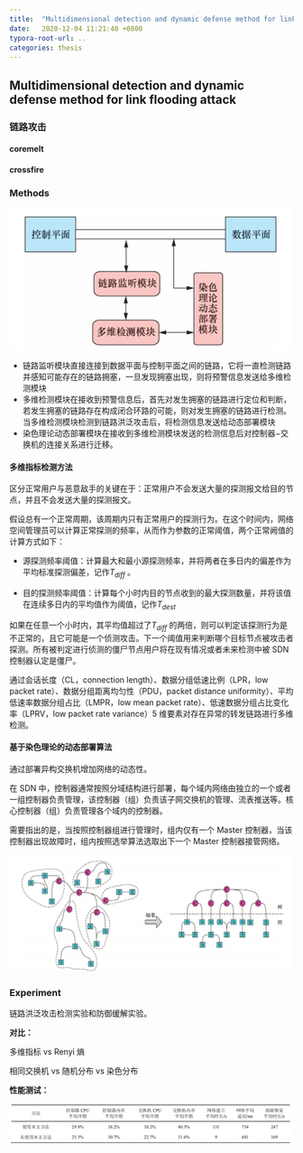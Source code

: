 ```yaml
---
title:  "Multidimensional detection and dynamic defense method for link flooding attack"
date:   2020-12-04 11:21:40 +0800
typora-root-url: ..
categories: thesis
---
```


## Multidimensional detection and dynamic defense method for link flooding attack

### 链路攻击

#### coremelt

#### crossfire

### Methods

![image-20201204155943072](2020-12-04-thesis-reading-06/image-20201204155943072.png)

* 链路监听模块直接连接到数据平面与控制平面之间的链路，它将一直检测链路并感知可能存在的链路拥塞，一旦发现拥塞出现，则将预警信息发送给多维检测模块
* 多维检测模块在接收到预警信息后，首先对发生拥塞的链路进行定位和判断，若发生拥塞的链路存在构成闭合环路的可能，则对发生拥塞的链路进行检测。当多维检测模块检测到链路洪泛攻击后，将检测信息发送给动态部署模块
* 染色理论动态部署模块在接收到多维检测模块发送的检测信息后对控制器−交换机的连接关系进行迁移。

#### 多维指标检测方法

区分正常用户与恶意敌手的关键在于：正常用户不会发送大量的探测报文给目的节点，并且不会发送大量的探测报文。

假设总有一个正常周期，该周期内只有正常用户的探测行为。在这个时间内，网络空间管理员可以计算正常探测的频率，从而作为参数的正常阈值，两个正常阙值的计算方式如下：

* 源探测频率阈值：计算最大和最小源探测频率，并将两者在多日内的偏差作为平均标准探测偏差，记作$T_{diff}$ 。

* 目的探测频率阈值：计算每个小时内目的节点收到的最大探测数量，并将该值在连续多日内的平均值作为阈值，记作$T_{dest}$

如果在任意一个小时内，其平均值超过了$T_{diff}$ 的两倍，则可以判定该探测行为是不正常的，且它可能是一个侦测攻击。下一个阈值用来判断哪个目标节点被攻击者探测。所有被判定进行侦测的僵尸节点用户将在现有情况或者未来检测中被 SDN 控制器认定是僵尸。

通过会话长度（CL，connection length）、数据分组低速比例（LPR，low packet rate）、数据分组距离均匀性（PDU，packet distance uniformity）、平均低速率数据分组占比（LMPR，low mean packet rate）、低速数据分组占比变化率（LPRV，low packet rate variance）5 维要素对存在异常的转发链路进行多维检测。

#### 基于染色理论的动态部署算法

通过部署异构交换机增加网络的动态性。

在 SDN 中，控制器通常按照分域结构进行部署，每个域内网络由独立的一个或者一组控制器负责管理，该控制器（组）负责该子网交换机的管理、流表推送等。核心控制器（组）负责管理各个域内的控制器。

需要指出的是，当按照控制器组进行管理时，组内仅有一个 Master 控制器，当该控制器出现故障时，组内按照选举算法选取出下一个 Master 控制器接管网络。

![image-20201204161028660](2020-12-04-thesis-reading-06/image-20201204161028660.png)

### Experiment

链路洪泛攻击检测实验和防御缓解实验。

**对比：**

多维指标 vs Renyi 熵

相同交换机 vs 随机分布 vs 染色分布

**性能测试：**

![image-20201204161429665](2020-12-04-thesis-reading-06/image-20201204161429665.png)



